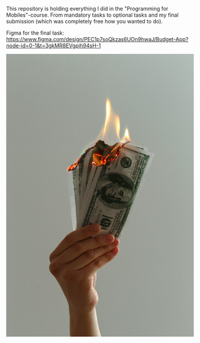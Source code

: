 This repository is holding everything I did in the "Programming for Mobiles"-course. From mandatory tasks to optional tasks and my final submission (which was completely free how you wanted to do).

Figma for the final task: https://www.figma.com/design/PEC1p7soQkzas6UOn9hwaJ/Budget-App?node-id=0-1&t=3gkMR8EVgpih94sH-1

![Course ProgMobile](https://raw.githubusercontent.com/annastrombeerg/Course-ProgMobile/main/image/cashburning.jpg)
